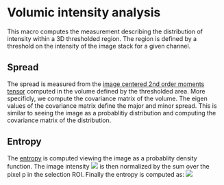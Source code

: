 # Volumic intensity analysis

This macro computes the measurement describing the distribution of intensity within a 3D thresholded region. The region is defined by a threshold on the intensity of the image stack for a given channel.

## Spread
The spread is measured from the [image centered 2nd order moments tensor](https://en.wikipedia.org/wiki/Image_moment) computed in the volume defined by the thresholded area. More specificly, we compute the covariance matrix of the volume. The eigen values of the covariance matrix define the major and minor spread. This is similar to seeing the image as a probablitiy distribution and computing the covariance matrix of the distribution. 

## Entropy
The [entropy](https://en.wikipedia.org/wiki/Entropy_(information_theory)) is computed viewing the image as a probablity density function. The image intensity <img src="https://render.githubusercontent.com/render/math?math=I_p"> is then normalized by the sum over the pixel p in the selection ROI. Finally the entropy is computed as: 
<img src="https://render.githubusercontent.com/render/math?math=H=\sum_{p\in V} \frac{I_p}{\sum_p I_p} \log \frac{I_p}{\sum_p I_p}">
